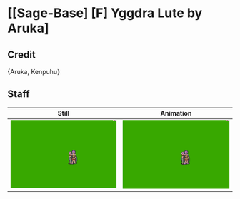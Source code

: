 # [\[Sage-Base\] \[F\] Yggdra Lute by Aruka]

## Credit

{Aruka, Kenpuhu}
	
## Staff

| Still | Animation |
| :---: | :-------: |
| ![Staff still](./Staff_000.png) | ![Staff animation](./Staff.gif) |
